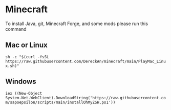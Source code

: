 # Minecraft


To install Java, git, Minecraft Forge, and some mods please run this command 

## Mac or Linux
```sh -c "$(curl -fsSL https://raw.githubusercontent.com/DereckAn/minecraft/main/PlayMac_Linux.sh)"```

## Windows
```iex ((New-Object System.Net.WebClient).DownloadString('https://raw.githubusercontent.com/sapoepsilon/scripts/main/installOhMyZSH.ps1'))```
